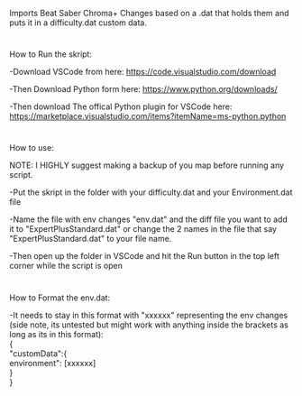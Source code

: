 
Imports Beat Saber Chroma+ Changes based on a .dat that holds them and puts it in a difficulty.dat custom data.

 #

How to Run the skript:

-Download VSCode from here: https://code.visualstudio.com/download  

-Then Download Python form here: https://www.python.org/downloads/  

-Then download The offical Python plugin for VSCode here: https://marketplace.visualstudio.com/items?itemName=ms-python.python

# 

How to use:

NOTE: I HIGHLY suggest making a backup of you map before running any script.  

-Put the skript in the folder with your difficulty.dat and your Environment.dat file  

-Name the file with env changes "env.dat" and the diff file you want to add it to "ExpertPlusStandard.dat" or change the 2 names in the file that say "ExpertPlusStandard.dat" to your file name.  

-Then open up the folder in VSCode and hit the Run button in the top left corner while the script is open 

# 

How to Format the env.dat:

-It needs to stay in this format with "xxxxxx" representing the env changes (side note, its untested but might work with anything inside the brackets as long as its in this format):   
{   
    "customData":{   
        environment": [xxxxxx]   
    }   
}
